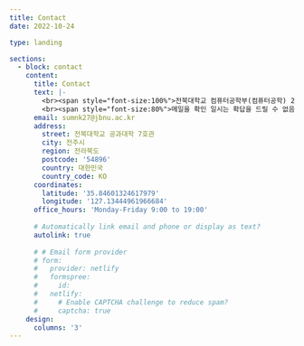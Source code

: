 ```yaml
---
title: Contact
date: 2022-10-24

type: landing

sections:
  - block: contact
    content:
      title: Contact
      text: |-
        <br><span style="font-size:100%">전북대학교 컴퓨터공학부(컴퓨터공학) 22학번 김수민</span><br>
        <br><span style="font-size:80%">메일을 확인 일시는 확답을 드릴 수 없음 주의</span><br>
      email: sumnk27@jbnu.ac.kr
      address:
        street: 전북대학교 공과대학 7호관
        city: 전주시
        region: 전라북도
        postcode: '54896'
        country: 대한민국
        country_code: KO
      coordinates:
        latitude: '35.84601324617979'
        longitude: '127.13444961966684'
      office_hours: 'Monday-Friday 9:00 to 19:00'
 
      # Automatically link email and phone or display as text?
      autolink: true
    
      # # Email form provider
      # form:
      #   provider: netlify
      #   formspree:
      #     id:
      #   netlify:
      #     # Enable CAPTCHA challenge to reduce spam?
      #     captcha: true
    design:
      columns: '3'
---
```

